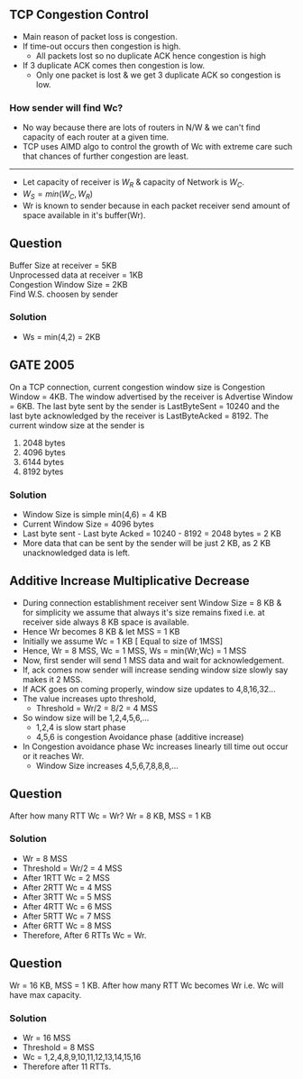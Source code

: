 ## TCP Congestion Control
- Main reason of packet loss is congestion.
- If time-out occurs then congestion is high.
  - All packets lost so no duplicate ACK hence congestion is high
- If 3 duplicate ACK comes then congestion is low.
  - Only one packet is lost & we get 3 duplicate ACK so congestion is low.
### How sender will find Wc?
- No way because there are lots of routers in N/W & we can't find capacity of each router at a given time.
- TCP uses AIMD algo to control the growth of Wc with extreme care such that chances of further congestion are least.

---
- Let capacity of receiver is $W_{R}$ & capacity of Network is $W_{C}$.
- $W_{S} = min(W_{C},W_{R})$
- Wr is known to sender because in each packet receiver send amount of space available in it's buffer(Wr).

## Question
Buffer Size at receiver = 5KB  
Unprocessed data at receiver = 1KB  
Congestion Window Size = 2KB  
Find W.S. choosen by sender

### Solution
- Ws = min(4,2) = 2KB

## GATE 2005
On a TCP connection, current congestion window size is Congestion Window = 4KB. The window advertised by the receiver is Advertise Window = 6KB. The last byte sent by the sender is LastByteSent = 10240 and the last byte acknowledged by the receiver is LastByteAcked = 8192. The current window size at the sender is
1. 2048 bytes
2. 4096 bytes
3. 6144 bytes
4. 8192 bytes

### Solution
- Window Size is simple min(4,6) = 4 KB
- Current Window Size = 4096 bytes
- Last byte sent - Last byte Acked = 10240 - 8192 = 2048 bytes = 2 KB
- More data that can be sent by the sender will be just 2 KB, as 2 KB unacknowledged data is left.

## Additive Increase Multiplicative Decrease
- During connection establishment receiver sent Window Size = 8 KB & for simplicity we assume that always it's size remains fixed i.e. at receiver side always 8 KB space is available.
- Hence Wr becomes 8 KB & let MSS = 1 KB
- Initially we assume Wc = 1 KB [ Equal to size of 1MSS]
- Hence, Wr = 8 MSS, Wc = 1 MSS, Ws = min(Wr,Wc) = 1 MSS
- Now, first sender will send 1 MSS data and wait for acknowledgement.
- If, ack comes now sender will increase sending window size slowly say makes it 2 MSS.
- If ACK goes on coming properly, window size updates to 4,8,16,32...
- The value increases upto threshold,
  - Threshold = Wr/2 = 8/2 = 4 MSS
- So window size will be 1,2,4,5,6,...
  - 1,2,4 is slow start phase
  - 4,5,6 is congestion Avoidance phase (additive increase)
- In Congestion avoidance phase Wc increases linearly till time out occur or it reaches Wr.
  - Window Size increases 4,5,6,7,8,8,8,...

## Question
After how many RTT Wc = Wr? Wr = 8 KB, MSS = 1 KB

### Solution
- Wr = 8 MSS
- Threshold = Wr/2 = 4 MSS
- After 1RTT Wc = 2 MSS
- After 2RTT Wc = 4 MSS
- After 3RTT Wc = 5 MSS
- After 4RTT Wc = 6 MSS
- After 5RTT Wc = 7 MSS
- After 6RTT Wc = 8 MSS
- Therefore, After 6 RTTs Wc = Wr.

## Question
Wr = 16 KB, MSS = 1 KB. After how many RTT Wc becomes Wr i.e. Wc will have max capacity.

### Solution
- Wr = 16 MSS
- Threshold = 8 MSS
- Wc = 1,2,4,8,9,10,11,12,13,14,15,16
- Therefore after 11 RTTs.